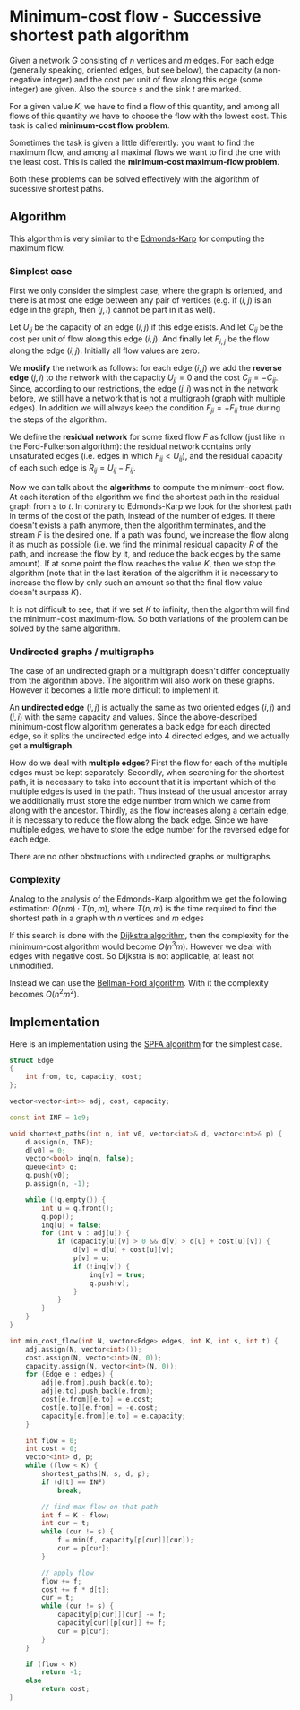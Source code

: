 # Minimum-cost flow - Successive shortest path algorithm

Given a network $G$ consisting of $n$ vertices and $m$ edges.
For each edge (generally speaking, oriented edges, but see below), the capacity (a non-negative integer) and the cost per unit of flow along this edge (some integer) are given.
Also the source $s$ and the sink $t$ are marked.

For a given value $K$, we have to find a flow of this quantity, and among all flows of this quantity we have to choose the flow with the lowest cost.
This task is called **minimum-cost flow problem**.

Sometimes the task is given a little differently:
you want to find the maximum flow, and among all maximal flows we want to find the one with the least cost.
This is called the **minimum-cost maximum-flow problem**.

Both these problems can be solved effectively with the algorithm of sucessive shortest paths.

## Algorithm

This algorithm is very similar to the [Edmonds-Karp](./graph/edmonds_karp/) for computing the maximum flow.

### Simplest case

First we only consider the simplest case, where the graph is oriented, and there is at most one edge between any pair of vertices (e.g. if $(i, j)$ is an edge in the graph, then $(j, i)$ cannot be part in it as well).

Let $U_{i j}$ be the capacity of an edge $(i, j)$ if this edge exists.
And let $C_{i j}$ be the cost per unit of flow along this edge $(i, j)$.
And finally let $F_{i, j}$ be the flow along the edge $(i, j)$.
Initially all flow values are zero.

We **modify** the network as follows:
for each edge $(i, j)$ we add the **reverse edge** $(j, i)$ to the network with the capacity $U_{j i} = 0$ and the cost $C_{j i} = -C_{i j}$.
Since, according to our restrictions, the edge $(j, i)$ was not in the network before, we still have a network that is not a multigraph (graph with multiple edges).
In addition we will always keep the condition $F_{j i} = -F_{i j}$ true during the steps of the algorithm.

We define the **residual network** for some fixed flow $F$ as follow (just like in the Ford-Fulkerson algorithm):
the residual network contains only unsaturated edges (i.e. edges in which $F_{i j} < U_{i j}$), and the residual capacity of each such edge is $R_{i j} = U_{i j} - F_{i j}$.

Now we can talk about the **algorithms** to compute the minimum-cost flow.
At each iteration of the algorithm we find the shortest path in the residual graph from $s$ to $t$.
In contrary to Edmonds-Karp we look for the shortest path in terms of the cost of the path, instead of the number of edges.
If there doesn't exists a path anymore, then the algorithm terminates, and the stream $F$ is the desired one.
If a path was found, we increase the flow along it as much as possible (i.e. we find the minimal residual capacity $R$ of the path, and increase the flow by it, and reduce the back edges by the same amount).
If at some point the flow reaches the value $K$, then we stop the algorithm (note that in the last iteration of the algorithm it is necessary to increase the flow by only such an amount so that the final flow value doesn't surpass $K$).

It is not difficult to see, that if we set $K$ to infinity, then the algorithm will find the minimum-cost maximum-flow.
So both variations of the problem can be solved by the same algorithm.

### Undirected graphs / multigraphs

The case of an undirected graph or a multigraph doesn't differ conceptually from the algorithm above.
The algorithm will also work on these graphs.
However it becomes a little more difficult to implement it.

An **undirected edge** $(i, j)$ is actually the same as two oriented edges $(i, j)$ and $(j, i)$ with the same capacity and values.
Since the above-described minimum-cost flow algorithm generates a back edge for each directed edge, so it splits the undirected edge into $4$ directed edges, and we actually get a **multigraph**.

How do we deal with **multiple edges**?
First the flow for each of the multiple edges must be kept separately.
Secondly, when searching for the shortest path, it is necessary to take into account that it is important which of the multiple edges is used in the path.
Thus instead of the usual ancestor array we additionally must store the edge number from which we came from along with the ancestor.
Thirdly, as the flow increases along a certain edge, it is necessary to reduce the flow along the back edge.
Since we have multiple edges, we have to store the edge number for the reversed edge for each edge.

There are no other obstructions with undirected graphs or multigraphs.

### Complexity

Analog to the analysis of the Edmonds-Karp algorithm we get the following estimation:
$O(n m) \cdot T(n, m)$, where $T(n, m)$ is the time required to find the shortest path in a graph with $n$ vertices and $m$ edges

If this search is done with the [Dijkstra algorithm](./graph/dijkstra/), then the complexity for the minimum-cost algorithm would become $O(n^3 m)$.
However we deal with edges with negative cost.
So Dijkstra is not applicable, at least not unmodified.

Instead we can use the [Bellman-Ford algorithm](./graph/bellman_ford/). With it the complexity becomes $O(n^2 m^2)$.

## Implementation

Here is an implementation using the [SPFA algorithm](./graph/bellman_ford/) for the simplest case.

```cpp min_cost_flow_successive_shortest_path
struct Edge
{
    int from, to, capacity, cost;
};

vector<vector<int>> adj, cost, capacity;

const int INF = 1e9;

void shortest_paths(int n, int v0, vector<int>& d, vector<int>& p) {
    d.assign(n, INF);
    d[v0] = 0;
    vector<bool> inq(n, false);
    queue<int> q;
    q.push(v0);
    p.assign(n, -1);

    while (!q.empty()) {
        int u = q.front();
        q.pop();
        inq[u] = false;
        for (int v : adj[u]) {
            if (capacity[u][v] > 0 && d[v] > d[u] + cost[u][v]) {
                d[v] = d[u] + cost[u][v];
                p[v] = u;
                if (!inq[v]) {
                    inq[v] = true;
                    q.push(v);
                }
            }
        }
    }
}

int min_cost_flow(int N, vector<Edge> edges, int K, int s, int t) {
    adj.assign(N, vector<int>());
    cost.assign(N, vector<int>(N, 0));
    capacity.assign(N, vector<int>(N, 0));
    for (Edge e : edges) {
        adj[e.from].push_back(e.to);
        adj[e.to].push_back(e.from);
        cost[e.from][e.to] = e.cost;
        cost[e.to][e.from] = -e.cost;
        capacity[e.from][e.to] = e.capacity;
    }

    int flow = 0;
    int cost = 0;
    vector<int> d, p;
    while (flow < K) {
        shortest_paths(N, s, d, p);
        if (d[t] == INF)
            break;

        // find max flow on that path
        int f = K - flow;
        int cur = t;
        while (cur != s) {
            f = min(f, capacity[p[cur]][cur]);
            cur = p[cur];
        }

        // apply flow
        flow += f;
        cost += f * d[t];
        cur = t;
        while (cur != s) {
            capacity[p[cur]][cur] -= f;
            capacity[cur][p[cur]] += f;
            cur = p[cur];
        }
    }

    if (flow < K)
        return -1;
    else
        return cost;
}
```
